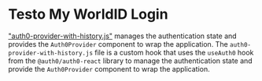 # Testo My WorldID Login

["auth0-provider-with-history.js"](https://github.com/miguelgonzalezcruz/test_my_worldid_web/blob/main/src/auth0-provider-with-history.js) manages the authentication state and provides the `Auth0Provider` component to wrap the application. The `auth0-provider-with-history.js` file is a custom hook that uses the `useAuth0` hook from the `@auth0/auth0-react` library to manage the authentication state and provide the `Auth0Provider` component to wrap the application.
